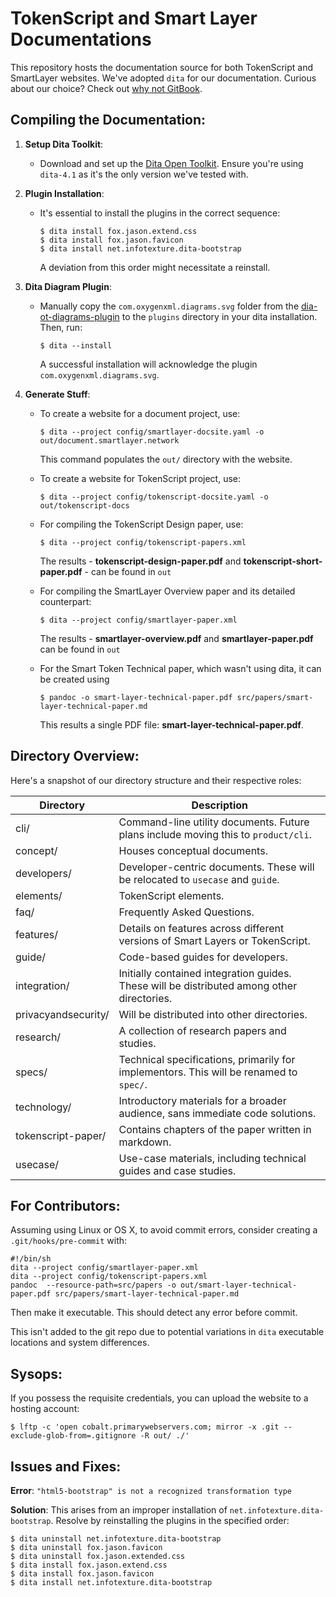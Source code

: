 # TokenScript and Smart Layer Documentations

This repository hosts the documentation source for both TokenScript and SmartLayer websites. We've adopted `dita` for our documentation. Curious about our choice? Check out [why not GitBook](WHY-NOT-GITBOOK.md).

## Compiling the Documentation:

1. **Setup Dita Toolkit**: 
   - Download and set up the [Dita Open Toolkit](https://www.dita-ot.org). Ensure you're using `dita-4.1` as it's the only version we've tested with.

2. **Plugin Installation**: 
   - It's essential to install the plugins in the correct sequence:
     ````
     $ dita install fox.jason.extend.css
     $ dita install fox.jason.favicon
     $ dita install net.infotexture.dita-bootstrap
     ````
     A deviation from this order might necessitate a reinstall.

3. **Dita Diagram Plugin**:
   - Manually copy the `com.oxygenxml.diagrams.svg` folder from the [dia-ot-diagrams-plugin](https://github.com/oxygenxml/dita-ot-diagrams-plugin) to the `plugins` directory in your dita installation. Then, run:
     ```
     $ dita --install
     ```
     A successful installation will acknowledge the plugin `com.oxygenxml.diagrams.svg`.

4. **Generate Stuff**:
   - To create a website for a document project, use:
     ````
     $ dita --project config/smartlayer-docsite.yaml -o out/document.smartlayer.network
     ````
     This command populates the `out/` directory with the website.

   - To create a website for TokenScript project, use:
     ````
     $ dita --project config/tokenscript-docsite.yaml -o out/tokenscript-docs
     ````
   - For compiling the TokenScript Design paper, use:
     ````
     $ dita --project config/tokenscript-papers.xml
     ````
     The results - **tokenscript-design-paper.pdf** and **tokenscript-short-paper.pdf** - can be found in `out`

   - For compiling the SmartLayer Overview paper and its detailed counterpart:
     ````
     $ dita --project config/smartlayer-paper.xml
     ````
     The results - **smartlayer-overview.pdf** and **smartlayer-paper.pdf** can be found in `out`

   - For the Smart Token Technical paper, which wasn't using dita, it can be created using
     ````
     $ pandoc -o smart-layer-technical-paper.pdf src/papers/smart-layer-technical-paper.md
     ````
     This results a single PDF file: **smart-layer-technical-paper.pdf**.

## Directory Overview:

Here's a snapshot of our directory structure and their respective roles:

| Directory            | Description |
|----------------------|-------------|
| cli/                 | Command-line utility documents. Future plans include moving this to `product/cli`. |
| concept/             | Houses conceptual documents. |
| developers/          | Developer-centric documents. These will be relocated to `usecase` and `guide`. |
| elements/            | TokenScript elements. |
| faq/                 | Frequently Asked Questions. |
| features/            | Details on features across different versions of Smart Layers or TokenScript. |
| guide/               | Code-based guides for developers. |
| integration/         | Initially contained integration guides. These will be distributed among other directories. |
| privacyandsecurity/  | Will be distributed into other directories. |
| research/            | A collection of research papers and studies. |
| specs/               | Technical specifications, primarily for implementors. This will be renamed to `spec/`. |
| technology/          | Introductory materials for a broader audience, sans immediate code solutions. |
| tokenscript-paper/   | Contains chapters of the paper written in markdown. |
| usecase/             | Use-case materials, including technical guides and case studies. |

## For Contributors:

Assuming using Linux or OS X, to avoid commit errors, consider creating a `.git/hooks/pre-commit` with:

```
#!/bin/sh
dita --project config/smartlayer-paper.xml
dita --project config/tokenscript-papers.xml
pandoc  --resource-path=src/papers -o out/smart-layer-technical-paper.pdf src/papers/smart-layer-technical-paper.md
```

Then make it executable. This should detect any error before commit.

This isn't added to the git repo due to potential variations in `dita` executable locations and system differences.

## Sysops:

If you possess the requisite credentials, you can upload the website to a hosting account:

````
$ lftp -c 'open cobalt.primarywebservers.com; mirror -x .git --exclude-glob-from=.gitignore -R out/ ./'
````

## Issues and Fixes:

**Error**: `"html5-bootstrap" is not a recognized transformation type`

**Solution**: This arises from an improper installation of `net.infotexture.dita-bootstrap`. Resolve by reinstalling the plugins in the specified order:

````
$ dita uninstall net.infotexture.dita-bootstrap
$ dita uninstall fox.jason.favicon
$ dita uninstall fox.jason.extended.css
$ dita install fox.jason.extend.css
$ dita install fox.jason.favicon
$ dita install net.infotexture.dita-bootstrap
````
